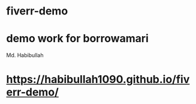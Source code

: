 # fiverr-demo
# demo work for **borrowamari**
Md. Habibullah
# https://habibullah1090.github.io/fiverr-demo/
